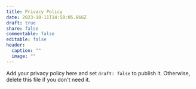 ```yaml
---
title: Privacy Policy
date: 2023-10-11T14:58:05.866Z
draft: true
share: false
commentable: false
editable: false
header:
  caption: ""
  image: ""
---
```


Add your privacy policy here and set `draft: false` to publish it. Otherwise, delete this file if you don't need it.
